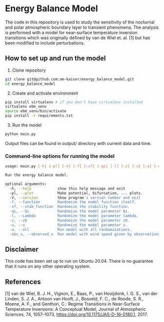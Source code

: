 # Energy Balance Model

The code in this repository is used to study the sensitivity of the nocturnal and polar atmospheric boundary layer to transient phenomena. 
The analysis is performed with a  model for near-surface temperature inversion transitions which was originally defined by van de Wiel et. al. [1] but has been modified
to include perturbations. 

## How to set up and run the model
1. Clone repository
```bash
git clone git@github.com:am-kaiser/energy_balance_model.git
cd energy_balance_model
```

2. Create and activate environment
```bash
pip install virtualenv # if you don't have virtualenv installed
virtualenv ebm_venv
source ebm_venv/bin/activate
pip install -r requirements.txt
```

3. Run the model
```bash
python main.py
```
Output files can be found in output/ directory with current data and time.

### Command-line options for running the model

```bash
usage: main.py [-h] [-pl] [-V] [-f] [-sf] [-qi] [-l] [-z] [-u] [-a] [-obs_u]

Run the energy balance model.

optional arguments:
  -h, --help            show this help message and exit
  -pl, --plot           Make potential, bifurcation, ... plots.
  -V, --version         Show program's version number and exit
  -f, --function        Randomize the model function itself.
  -sf, --stab_function  Randomize the stability function.
  -qi, --Qi             Randomize the model parameter Qi.
  -l, --Lambda          Randomize the model parameter lambda.
  -z, --z0              Randomize the model parameter z0.
  -u, --u               Randomize the model parameter u.
  -a, --all             Run model with all randomizations.
  -obs_u, --observed_u  Run model with wind speed given by observations.
```
## Disclaimer
This code has been set up to run on Ubuntu 20.04. There is no guarantee that it runs on any other operating system.

## References
[1] van de Wiel, B. J. H., Vignon, E., Baas, P., van Hooijdonk, I. G. S., van der Linden, S. J. A., Antoon van Hooft, J., Bosveld, F. C., de Roode,
S. R., Moene, A. F., and Genthon, C.: Regime Transitions in Near-Surface Temperature Inversions: A Conceptual Model, Journal of
Atmospheric Sciences, 74, 1057–1073, https://doi.org/10.1175/JAS-D-16-0180.1, 2017.